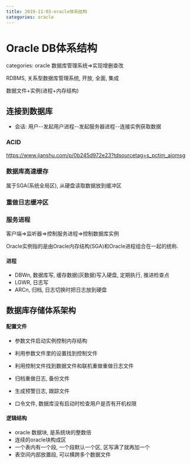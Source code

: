```yaml
---
title: 2019-11-03-oracle体系结构
categories: oracle
---
```

# Oracle DB体系结构
categories: oracle
数据库管理系统=>实现增删查改

RDBMS, 关系型数据库管理系统, 开放, 全面, 集成

数据文件+实例(进程+内存结构)

## 连接到数据库

* 会话: 用户--发起用户进程--发起服务器进程--连接实例获取数据

### ACID

https://www.jianshu.com/p/0b245d972e23?tdsourcetag=s_pctim_aiomsg

### 数据库高速缓存

属于SGA(系统全局区), 从硬盘读取数据放到缓冲区

### 重做日志缓冲区

### 服务进程

客户端=>监听器=>控制服务进程=>控制数据库实例

 Oracle实例指的是由Oracle内存结构(SGA)和Oracle进程组合在一起的统称.

#### 进程

* DBWn, 数据库写, 缓存数据(灰数据)写入硬盘, 定期执行, 推进检查点
* LGWR, 日志写
* ARCn, 归档, 日志切换时把日志放到硬盘

## 数据库存储体系架构

#### 配置文件

* 参数文件启动实例控制内存结构
* 利用参数文件里的设置找到控制文件
* 利用控制文件找到数据文件和联机重做重做日志文件
* 归档重做日志, 备份文件

* 生成预警日志, 跟踪文件
* 口令文件, 数据库没有启动时检查用户是否有开机权限

#### 逻辑结构

* oracle 数据块, 是系统块的整数倍
* 连续的oracle块构成区
* 一个表内有一个段, 一个段默认一个区, 区写满了就再加一个
* 表空间内部放置段, 可以横跨多个数据文件